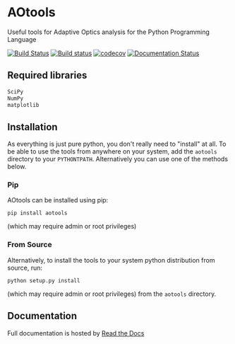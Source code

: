 # AOtools

Useful tools for Adaptive Optics analysis for the Python Programming Language

[![Build Status](https://travis-ci.org/AOtools/aotools.svg?branch=master)](https://travis-ci.org/AOtools/aotools)
[![Build status](https://ci.appveyor.com/api/projects/status/hru9gl4jekcwtm6l/branch/master?svg=true)](https://ci.appveyor.com/project/Soapy/aotools/branch/master)
[![codecov](https://codecov.io/gh/AOtools/aotools/branch/master/graph/badge.svg)](https://codecov.io/gh/AOtools/aotools)
[![Documentation Status](http://readthedocs.org/projects/aotools/badge/?version=latest)](http://aotools.readthedocs.org/en/latest/?badge=latest)


## Required libraries

```python
SciPy
NumPy
matplotlib
```


## Installation
As everything is just pure python, you don't really need to "install" at all. To be able to use the tools from anywhere on your system,
add the `aotools` directory to your `PYTHONTPATH`.
Alternatively you can use one of the methods below.

### Pip
AOtools can be installed using pip:

    pip install aotools

(which may require admin or root privileges)

### From Source
Alternatively, to install the tools to your system python distribution from source, run:

    python setup.py install

(which may require admin or root privileges) from the `aotools` directory.

## Documentation
Full documentation is hosted by [Read the Docs](http://aotools.readthedocs.io/en/stable/)
